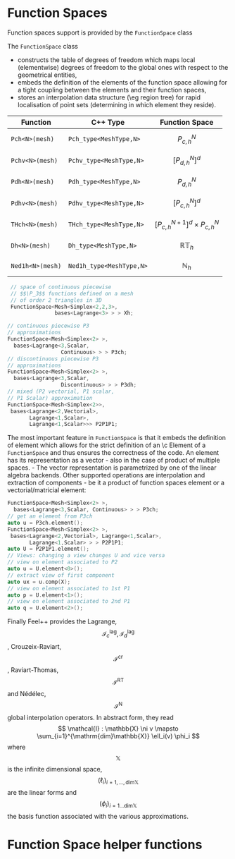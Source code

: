 Function Spaces
===============

Function spaces support is provided by the `FunctionSpace` class

The `FunctionSpace`  class

 -  constructs the table of degrees of freedom which maps local (elementwise) degrees of
  freedom to the global ones with respect to the geometrical entities,
 -  embeds the definition of the elements of the function space allowing for a
  tight coupling between the elements and their function spaces,
 -  stores an interpolation data structure (\eg region tree) for rapid
  localisation of point sets (determining in which element they reside).

|Function         | C++ Type | Function Space |
|-----------------|------|----------------|
|`Pch<N>(mesh)`   | `Pch_type<MeshType,N>`  | $$P^N_{c,h}$$ |
|`Pchv<N>(mesh)`  | `Pchv_type<MeshType,N>` | $$[P^N_{d,h}]^d$$|
|`Pdh<N>(mesh)`   | `Pdh_type<MeshType,N>`  | $$P^N_{d,h}$$ |
|`Pdhv<N>(mesh)`  | `Pdhv_type<MeshType,N>` | $$[P^N_{c,h}]^d$$|
|`THch<N>(mesh)`  | `THch_type<MeshType,N>` | $$[P^{N+1}_{c,h}]^d \times P^N_{c,h}$$|
|`Dh<N>(mesh)`    | `Dh_type<MeshType,N>`   | $$\mathbb{R}\mathbb{T}_h$$|
|`Ned1h<N>(mesh)` | `Ned1h_type<MeshType,N>`| $$\mathbb{N}_h$$|


```cpp
 // space of continuous piecewise
 // $$\P_3$$ functions defined on a mesh
 // of order 2 triangles in 3D
 FunctionSpace<Mesh<Simplex<2,2,3>,
               bases<Lagrange<3> > > Xh;
```

```cpp
// continuous piecewise P3
// approximations
FunctionSpace<Mesh<Simplex<2> >,
  bases<Lagrange<3,Scalar,
                 Continuous> > > P3ch;
// discontinuous piecewise P3
// approximations
FunctionSpace<Mesh<Simplex<2> >,
  bases<Lagrange<3,Scalar,
                 Discontinuous> > > P3dh;
// mixed (P2 vectorial, P1 scalar,
// P1 Scalar) approximation
FunctionSpace<Mesh<Simplex<2>>,
 bases<Lagrange<2,Vectorial>,
       Lagrange<1,Scalar>,
       Lagrange<1,Scalar>>> P2P1P1;
```

The most important feature in `FunctionSpace`  is that it embeds the
definition of element which allows for the strict definition of an \c
Element of a `FunctionSpace`  and thus ensures the correctness of the
code.  An element has its representation as a vector - also in the
case of product of multiple spaces. - The vector representation is
parametrized by one of the linear algebra backends. Other supported
operations are interpolation and extraction of components - be it a
product of function spaces element or a vectorial/matricial element:

```cpp
FunctionSpace<Mesh<Simplex<2> >,
  bases<Lagrange<3,Scalar, Continuous> > > P3ch;
// get an element from P3ch
auto u = P3ch.element();
FunctionSpace<Mesh<Simplex<2> >,
 bases<Lagrange<2,Vectorial>, Lagrange<1,Scalar>,
       Lagrange<1,Scalar> > > P2P1P1;
auto U = P2P1P1.element();
// Views: changing a view changes U and vice versa
// view on element associated to P2
auto u = U.element<0>();
// extract view of first component
auto ux = u.comp(X);
// view on element associated to 1st P1
auto p = U.element<1>();
// view on element associated to 2nd P1
auto q = U.element<2>();
```

Finally Feel++ provides the Lagrange, $$\mathcal{I}_c^{\mathrm{lag}}, \mathcal{I}_d^{\mathrm{lag}}$$, Crouzeix-Raviart, $$\mathcal{I}^{\mathrm{cr}}$$,
Raviart-Thomas, $$\mathcal{I}^{\mathrm{RT}}$$ and N&eacute;d&eacute;lec, $$\mathcal{I}^{\mathrm{N}}$$ global interpolation operators.
In abstract form, they read
$$
  \mathcal{I} : \mathbb{X} \ni v \mapsto \sum_{i=1}^{\mathrm{dim}\mathbb{X}} \ell_i(v) \phi_i
$$
where $$\mathbb{X}$$ is the infinite dimensional space, $$(\ell_i)_{i=1,...,\mathrm{dim}\mathbb{X}}$$ are
the linear forms and $$(\phi_i)_{i=1...\mathrm{dim}\mathbb{X}}$$ the basis function associated
with the various approximations.

# Function Space helper functions

